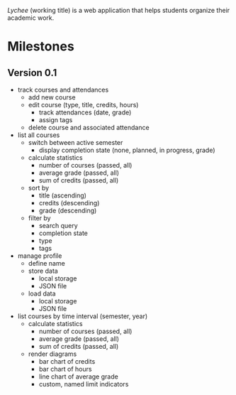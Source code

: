 *Lychee* (working title) is a web application that helps students organize
their academic work.

# Milestones

## Version 0.1

- track courses and attendances
  - add new course
  - edit course (type, title, credits, hours)
    - track attendances (date, grade)
    - assign tags
  - delete course and associated attendance
- list all courses
  - switch between active semester
    - display completion state (none, planned, in progress, grade)
  - calculate statistics
    - number of courses (passed, all)
    - average grade (passed, all)
    - sum of credits (passed, all)
  - sort by
    - title (ascending)
    - credits (descending)
    - grade (descending)
  - filter by
    - search query
    - completion state
    - type
    - tags
- manage profile
  - define name
  - store data
    - local storage
    - JSON file
  - load data
    - local storage
    - JSON file
- list courses by time interval (semester, year)
  - calculate statistics
    - number of courses (passed, all)
    - average grade (passed, all)
    - sum of credits (passed, all)
  - render diagrams
    - bar chart of credits
    - bar chart of hours
    - line chart of average grade
    - custom, named limit indicators
